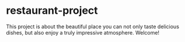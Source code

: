 # restaurant-project
This project is about the beautiful place you can not only taste delicious dishes, but also enjoy a truly impressive atmosphere. Welcome!
